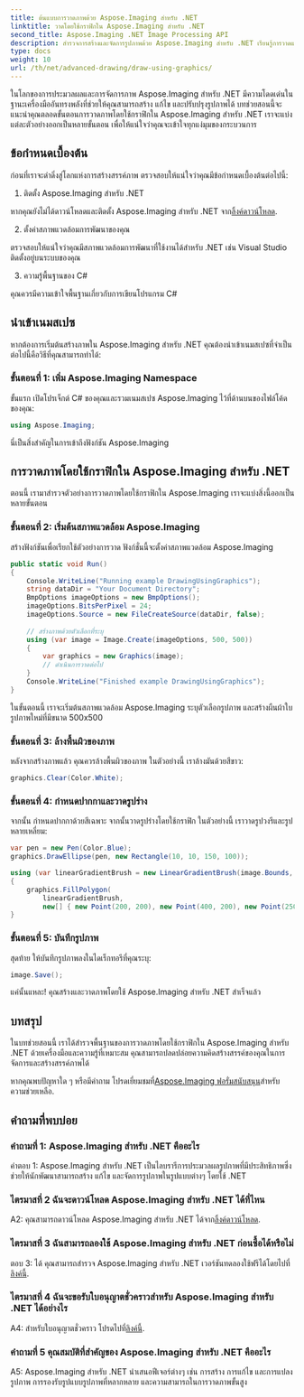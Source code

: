 ```yaml
---
title: ต้นแบบการวาดภาพด้วย Aspose.Imaging สำหรับ .NET
linktitle: วาดโดยใช้กราฟิกใน Aspose.Imaging สำหรับ .NET
second_title: Aspose.Imaging .NET Image Processing API
description: สำรวจการสร้างและจัดการรูปภาพด้วย Aspose.Imaging สำหรับ .NET เรียนรู้การวาดและแก้ไขภาพใน C# ได้อย่างง่ายดาย
type: docs
weight: 10
url: /th/net/advanced-drawing/draw-using-graphics/
---
```

ในโลกของการประมวลผลและการจัดการภาพ Aspose.Imaging สำหรับ .NET มีความโดดเด่นในฐานะเครื่องมืออันทรงพลังที่ช่วยให้คุณสามารถสร้าง แก้ไข และปรับปรุงรูปภาพได้ บทช่วยสอนนี้จะแนะนำคุณตลอดขั้นตอนการวาดภาพโดยใช้กราฟิกใน Aspose.Imaging สำหรับ .NET เราจะแบ่งแต่ละตัวอย่างออกเป็นหลายขั้นตอน เพื่อให้แน่ใจว่าคุณจะเข้าใจทุกแง่มุมของกระบวนการ

## ข้อกำหนดเบื้องต้น

ก่อนที่เราจะดำดิ่งสู่โลกแห่งการสร้างสรรค์ภาพ ตรวจสอบให้แน่ใจว่าคุณมีข้อกำหนดเบื้องต้นต่อไปนี้:

1. ติดตั้ง Aspose.Imaging สำหรับ .NET

 หากคุณยังไม่ได้ดาวน์โหลดและติดตั้ง Aspose.Imaging สำหรับ .NET จาก[ลิ้งค์ดาวน์โหลด](https://releases.aspose.com/imaging/net/).

2. ตั้งค่าสภาพแวดล้อมการพัฒนาของคุณ

ตรวจสอบให้แน่ใจว่าคุณมีสภาพแวดล้อมการพัฒนาที่ใช้งานได้สำหรับ .NET เช่น Visual Studio ติดตั้งอยู่บนระบบของคุณ

3. ความรู้พื้นฐานของ C#

คุณควรมีความเข้าใจพื้นฐานเกี่ยวกับการเขียนโปรแกรม C#

## นำเข้าเนมสเปซ

หากต้องการเริ่มต้นสร้างภาพใน Aspose.Imaging สำหรับ .NET คุณต้องนำเข้าเนมสเปซที่จำเป็น ต่อไปนี้คือวิธีที่คุณสามารถทำได้:

### ขั้นตอนที่ 1: เพิ่ม Aspose.Imaging Namespace

ขั้นแรก เปิดโปรเจ็กต์ C# ของคุณและรวมเนมสเปซ Aspose.Imaging ไว้ที่ด้านบนของไฟล์โค้ดของคุณ:

```csharp
using Aspose.Imaging;
```

นี่เป็นสิ่งสำคัญในการเข้าถึงฟังก์ชัน Aspose.Imaging

## การวาดภาพโดยใช้กราฟิกใน Aspose.Imaging สำหรับ .NET

ตอนนี้ เรามาสำรวจตัวอย่างการวาดภาพโดยใช้กราฟิกใน Aspose.Imaging เราจะแบ่งสิ่งนี้ออกเป็นหลายขั้นตอน

### ขั้นตอนที่ 2: เริ่มต้นสภาพแวดล้อม Aspose.Imaging

สร้างฟังก์ชันเพื่อเรียกใช้ตัวอย่างการวาด ฟังก์ชั่นนี้จะตั้งค่าสภาพแวดล้อม Aspose.Imaging

```csharp
public static void Run()
{
    Console.WriteLine("Running example DrawingUsingGraphics");
    string dataDir = "Your Document Directory";
    BmpOptions imageOptions = new BmpOptions();
    imageOptions.BitsPerPixel = 24;
    imageOptions.Source = new FileCreateSource(dataDir, false);
    
    // สร้างภาพด้วยตัวเลือกที่ระบุ
    using (var image = Image.Create(imageOptions, 500, 500))
    {
        var graphics = new Graphics(image);
        // ดำเนินการวาดต่อไป
    }
    Console.WriteLine("Finished example DrawingUsingGraphics");
}
```

ในขั้นตอนนี้ เราจะเริ่มต้นสภาพแวดล้อม Aspose.Imaging ระบุตัวเลือกรูปภาพ และสร้างผืนผ้าใบรูปภาพใหม่ที่มีขนาด 500x500

### ขั้นตอนที่ 3: ล้างพื้นผิวของภาพ

หลังจากสร้างภาพแล้ว คุณควรล้างพื้นผิวของภาพ ในตัวอย่างนี้ เราล้างมันด้วยสีขาว:

```csharp
graphics.Clear(Color.White);
```

### ขั้นตอนที่ 4: กำหนดปากกาและวาดรูปร่าง

จากนั้น กำหนดปากกาด้วยสีเฉพาะ จากนั้นวาดรูปร่างโดยใช้กราฟิก ในตัวอย่างนี้ เราวาดรูปวงรีและรูปหลายเหลี่ยม:

```csharp
var pen = new Pen(Color.Blue);
graphics.DrawEllipse(pen, new Rectangle(10, 10, 150, 100));

using (var linearGradientBrush = new LinearGradientBrush(image.Bounds, Color.Red, Color.White, 45f))
{
    graphics.FillPolygon(
        linearGradientBrush,
        new[] { new Point(200, 200), new Point(400, 200), new Point(250, 350) });
}
```

### ขั้นตอนที่ 5: บันทึกรูปภาพ

สุดท้าย ให้บันทึกรูปภาพลงในไดเร็กทอรีที่คุณระบุ:

```csharp
image.Save();
```

แค่นั้นแหละ! คุณสร้างและวาดภาพโดยใช้ Aspose.Imaging สำหรับ .NET สำเร็จแล้ว

## บทสรุป

ในบทช่วยสอนนี้ เราได้สำรวจพื้นฐานของการวาดภาพโดยใช้กราฟิกใน Aspose.Imaging สำหรับ .NET ด้วยเครื่องมือและความรู้ที่เหมาะสม คุณสามารถปลดปล่อยความคิดสร้างสรรค์ของคุณในการจัดการและสร้างสรรค์ภาพได้

 หากคุณพบปัญหาใด ๆ หรือมีคำถาม โปรดเยี่ยมชมที่[Aspose.Imaging ฟอรั่มสนับสนุน](https://forum.aspose.com/)สำหรับความช่วยเหลือ.

## คำถามที่พบบ่อย

### คำถามที่ 1: Aspose.Imaging สำหรับ .NET คืออะไร

คำตอบ 1: Aspose.Imaging สำหรับ .NET เป็นไลบรารีการประมวลผลรูปภาพที่มีประสิทธิภาพซึ่งช่วยให้นักพัฒนาสามารถสร้าง แก้ไข และจัดการรูปภาพในรูปแบบต่างๆ โดยใช้ .NET

### ไตรมาสที่ 2 ฉันจะดาวน์โหลด Aspose.Imaging สำหรับ .NET ได้ที่ไหน

 A2: คุณสามารถดาวน์โหลด Aspose.Imaging สำหรับ .NET ได้จาก[ลิ้งค์ดาวน์โหลด](https://releases.aspose.com/imaging/net/).

### ไตรมาสที่ 3 ฉันสามารถลองใช้ Aspose.Imaging สำหรับ .NET ก่อนซื้อได้หรือไม่

 ตอบ 3: ได้ คุณสามารถสำรวจ Aspose.Imaging สำหรับ .NET เวอร์ชันทดลองใช้ฟรีได้โดยไปที่[ลิงค์นี้](https://releases.aspose.com/).

### ไตรมาสที่ 4 ฉันจะขอรับใบอนุญาตชั่วคราวสำหรับ Aspose.Imaging สำหรับ .NET ได้อย่างไร

 A4: สำหรับใบอนุญาตชั่วคราว โปรดไปที่[ลิงค์นี้](https://purchase.aspose.com/temporary-license/).

### คำถามที่ 5 คุณสมบัติที่สำคัญของ Aspose.Imaging สำหรับ .NET คืออะไร

A5: Aspose.Imaging สำหรับ .NET นำเสนอฟีเจอร์ต่างๆ เช่น การสร้าง การแก้ไข และการแปลงรูปภาพ การรองรับรูปแบบรูปภาพที่หลากหลาย และความสามารถในการวาดภาพขั้นสูง